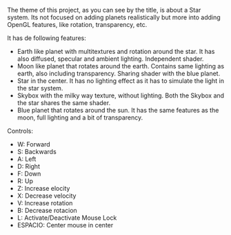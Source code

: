 The theme of this project, as you can see by the title, is about a Star system. Its not focused on adding planets realistically but more into adding OpenGL features, like rotation, transparency, etc.

It has de following features:
- Earth like planet with multitextures and rotation around the star. It has also diffused, specular and ambient lighting. Independent shader.
- Moon like planet that rotates around the earth. Contains same lighting as earth, also including transparency. Sharing shader with the blue planet.
- Star in the center. It has no lighting effect as it has to simulate the light in the star system. 
- Skybox with the milky way texture, without lighting. Both the Skybox and the star shares the same shader. 
- Blue planet that rotates around the sun. It has the same features as the moon, full lighting and a bit of transparency.  

Controls:
- W: Forward
- S: Backwards
- A: Left
- D: Right
- F: Down
- R: Up
- Z: Increase elocity
- X: Decrease  velocity
- V: Increase rotation
- B: Decrease rotacion
- L: Activate/Deactivate Mouse Lock
- ESPACIO: Center mouse in center
